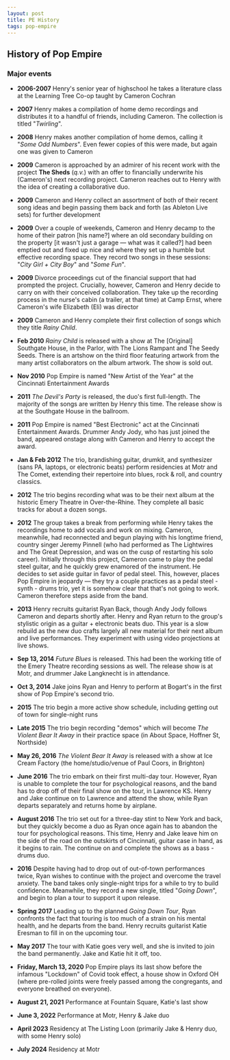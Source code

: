```yaml
---
layout: post
title: PE History
tags: pop-empire
---
```


History of Pop Empire
-------------------------

### Major events

  - __2006-2007__ Henry's senior year of highschool he takes a literature class
    at the Learning Tree Co-op taught by Cameron Cochran
  - __2007__ Henry makes a compilation of home demo recordings and distributes
    it to a handful of friends, including Cameron. The collection is titled 
    "*Twirling*".
  - __2008__ Henry makes another compilation of home demos, calling it 
    "*Some Odd Numbers*". Even fewer copies of this were made, but again one
    was given to Cameron
  - __2009__ Cameron is approached by an admirer of
    his recent work with the project **The Sheds** (*q.v.*) 
    with an offer to financially underwrite his (Cameron's) next recording project.
    Cameron reaches out to Henry with the idea of creating a collaborative duo.
  - __2009__ Cameron and Henry collect an assortment of both of their recent 
    song ideas and begin passing them back and forth (as Ableton Live sets) for
    further development
  - __2009__ Over a couple of weekends, Cameron and Henry decamp to the home of
    their patron [his name?] where an old secondary building on the property
    [it wasn't just a garage — what was it called?] had been emptied out and 
    fixed up nice and where they set up a humble but effective recording space.
    They record two songs in these sessions: 
    "*City Girl + City Boy*" and "*Some Fun*".
  - __2009__ Divorce proceedings cut of the financial support that had prompted
    the project. Crucially, however, Cameron and Henry decide to carry on with
    their conceived collaboration.
    They take up the recording process in the nurse's cabin (a trailer, at that 
    time) at Camp Ernst, where Cameron's wife Elizabeth (Eli) was director
  - __2009__ Cameron and Henry complete their first collection of songs which
    they title *Rainy Child*.
  - __Feb 2010__ *Rainy Child* is released with a show at The [Original]
    Southgate House, in the Parlor, with The Lions Rampant and The Seedy Seeds.
    There is an artshow on the third floor featuring artwork from the many 
    artist collaborators on the album artwork. The show is sold out.
  - __Nov 2010__ Pop Empire is named "New Artist of the Year" at the Cincinnati
    Entertainment Awards
  - __2011__ *The Devil's Party* is released, the duo's first full-length.
    The majority of the songs are written by Henry this time. The release show
    is at the Southgate House in the ballroom.
  - __2011__ Pop Empire is named "Best Electronic" act at the Cincinnati 
    Entertainment Awards. Drummer Andy Jody, who has just joined the band, 
    appeared onstage along with Cameron and Henry to accept the award.
  - __Jan & Feb 2012__ The trio, brandishing guitar, drumkit, and synthesizer
    (sans PA, laptops, or electronic beats) perform residencies at Motr and 
    The Comet, extending their repertoire into blues, rock & roll, and country
    classics.
  - __2012__ The trio begins recording what was to be their next album at the
    historic Emery Theatre in Over-the-Rhine. They complete all basic tracks
    for about a dozen songs.
  - __2012__ The group takes a break from performing while Henry takes the 
    recordings home to add vocals and work on mixing. Cameron, meanwhile, had
    reconnected and begun playing with his longtime friend, country singer
    Jeremy Pinnell (who had performed as The Lightwires and The Great Depression,
    and was on the cusp of restarting his solo career). Initially through this
    project, Cameron came to play the pedal steel guitar, and he quickly grew
    enamored of the instrument. He decides to set aside guitar in favor of 
    pedal steel. This, however, places Pop Empire in jeopardy — they try a 
    couple practices as a pedal steel - synth - drums trio, yet it is somehow
    clear that that's not going to work. Cameron therefore steps aside from the
    band.
  - __2013__ Henry recruits guitarist Ryan Back, though Andy Jody follows 
    Cameron and departs shortly after. Henry and Ryan return to the group's
    stylistic origin as a guitar + electronic beats duo. This year is a slow
    rebuild as the new duo crafts largely all new material for their next album
    and live performances. They experiment with using video projections at live
    shows.
  - __Sep 13, 2014__ *Future Blues* is released. This had been the working title of the 
    Emery Theatre recording sessions as well. The release show is at Motr, and
    drummer Jake Langknecht is in attendance.
  - __Oct 3, 2014__ Jake joins Ryan and Henry to perform at Bogart's in the first
    show of Pop Empire's second trio.
  - __2015__ The trio begin a more active show schedule, including getting out
    of town for single-night runs
  - __Late 2015__ The trio begin recording "demos" which will become 
    *The Violent Bear It Away* in their practice space (in About Space,
    Hoffner St, Northside)
  - __May 26, 2016__ *The Violent Bear It Away* is released with a show at 
    Ice Cream Factory (the home/studio/venue of Paul Coors, in Brighton)
  - __June 2016__ The trio embark on their first multi-day tour. However, Ryan
    is unable to complete the tour for psychological reasons, and the band has
    to drop off of their final show on the tour, in Lawrence KS. Henry and Jake
    continue on to Lawrence and attend the show, while Ryan departs separately
    and returns home by airplane.
  - __August 2016__ The trio set out for a three-day stint to New York and back,
    but they quickly become a duo as Ryan once again has to abandon the tour
    for psychological reasons. This time, Henry and Jake leave him on the side
    of the road on the outskirts of Cincinnati, guitar case in hand, as it begins
    to rain. The continue on and complete the shows as a bass - drums duo.
  - __2016__ Despite having had to drop out of out-of-town performances twice,
    Ryan wishes to continue with the project and overcome the travel anxiety.
    The band takes only single-night trips for a while to try to build confidence.
    Meanwhile, they record a new single, titled "*Going Down*", and begin to
    plan a tour to support it upon release.
  - __Spring 2017__ Leading up to the planned *Going Down Tour*, Ryan confronts the
    fact that touring is too much of a strain on his mental health, and he
    departs from the band. Henry recruits guitarist Katie Eresman to fill in
    on the upcoming tour.
  - __May 2017__ The tour with Katie goes very well, and she is invited to join
    the band permanently. Jake and Katie hit it off, too.

  - __Friday, March 13, 2020__ Pop Empire plays its last show before the infamous
    "Lockdown" of Covid took effect, a house show in Oxford OH (where pre-rolled
    joints were freely passed among the congregants, and everyone breathed on
    everyone).
  - __August 21, 2021__ Performance at Fountain Square, Katie's last show
  - __June 3, 2022__ Performance at Motr, Henry & Jake duo
  - __April 2023__ Residency at The Listing Loon (primarily Jake & Henry duo,
    with some Henry solo)
  - __July 2024__ Residency at Motr